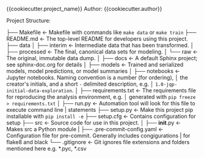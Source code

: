 {{cookiecutter.project_name}}
Author: {{cookiecutter.author}}

Project Structure:


├── Makefile                     <- Makefile with commands like `make data` or `make train`
├── README.md                    <- The top-level README for developers using this project.
├── data
│   ├── interim                  <- Intermediate data that has been transformed.
│   ├── processed                <- The final, canonical data sets for modeling.
│   └── raw                      <- The original, immutable data dump.
│
├── docs                         <- A default Sphinx project; see sphinx-doc.org for details
│
├── models                       <- Trained and serialized models, model predictions, or model summaries
│
├── notebooks                    <- Jupyter notebooks. Naming convention is a number (for ordering),
│                                   the creator's initials, and a short `-` delimited description, e.g.
│                                   `1.0-jqp-initial-data-exploration`.
│
├── requirements.txt             <- The requirements file for reproducing the analysis environment, e.g.
│                                   generated with `pip freeze > requirements.txt`
│
├── run.py                       <- Automation tool will look for this file to execute command line
|                                   statements
├── setup.py                     <- Make this project pip installable with `pip install -e`
├── setup.cfg                    <- Contains configuration for setup
├── src                          <- Source code for use in this project.
│   ├── __init__.py              <- Makes src a Python module
|
├── .pre-commit-config.yaml      <- Configuration file for pre-commit. Generally includes congigurations
|                                   for flake8 and black
└── .gitignore                   <- Git ignores file extensions and folders mentioned here
                                    e.g. *.pyc, *.csv